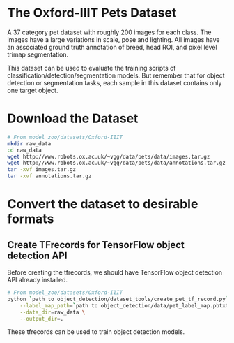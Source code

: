 # The Oxford-IIIT Pets Dataset
A 37 category pet dataset with roughly 200 images for each class. The images have a large variations in scale, pose and lighting. All images have an associated ground truth annotation of breed, head ROI, and pixel level trimap segmentation.

This dataset can be used to evaluate the training scripts of classification/detection/segmentation models. But remember that for object detection or segmentation tasks, each sample in this dataset contains only one target object. 

# Download the Dataset
``` bash
# From model_zoo/datasets/Oxford-IIIT
mkdir raw_data
cd raw_data
wget http://www.robots.ox.ac.uk/~vgg/data/pets/data/images.tar.gz
wget http://www.robots.ox.ac.uk/~vgg/data/pets/data/annotations.tar.gz
tar -xvf images.tar.gz
tar -xvf annotations.tar.gz
```

# Convert the dataset to desirable formats
## Create TFrecords for TensorFlow object detection API
Before creating the tfrecords, we should have TensorFlow object detection API already installed. 
``` bash
# From model_zoo/datasets/Oxford-IIIT
python `path to object_detection/dataset_tools/create_pet_tf_record.py` \
    --label_map_path=`path to object_detection/data/pet_label_map.pbtxt` \
    --data_dir=raw_data \
    --output_dir=.
```
These tfrecords can be used to train object detection models. 
